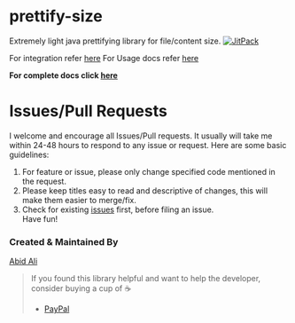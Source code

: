 # prettify-size
Extremely light java prettifying library for file/content size.
[![JitPack](https://img.shields.io/jitpack/v/jitpack/maven-simple.svg)]()

For integration refer [here](https://github.com/aaabidunique/prettify-size/wiki/Integration)
For Usage docs refer [here](https://github.com/aaabidunique/prettify-size/wiki/Usage)

**For complete docs click [here](https://github.com/aaabidunique/prettify-size/wiki)**

# Issues/Pull Requests
I welcome and encourage all Issues/Pull requests. It usually will take me within 24-48 hours to respond to any issue or request. Here are some basic guidelines:
  1. For feature or issue, please only change specified code mentioned in the request.
  2. Please keep titles easy to read and descriptive of changes, this will make them easier to merge/fix.
  3. Check for existing [issues](https://github.com/aaabidunique/prettify-size/issues) first, before filing an issue.  
  Have fun!

### Created & Maintained By
[Abid Ali](https://github.com/aaabidunique/)

> If you found this library helpful and want to help the developer, consider buying a cup of :coffee:
>  + [PayPal](https://www.paypal.me/aaabidunique)